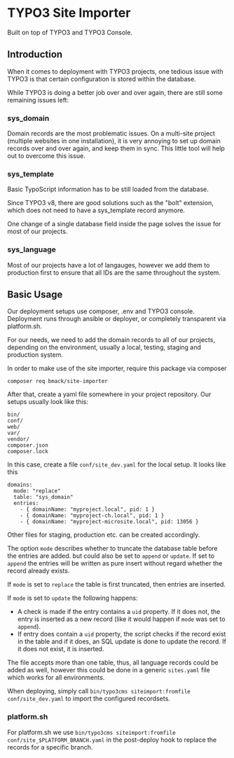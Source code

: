 # TYPO3 Site Importer

Built on top of TYPO3 and TYPO3 Console.

## Introduction

When it comes to deployment with TYPO3 projects, one tedious issue with TYPO3 is that
certain configuration is stored within the database.

While TYPO3 is doing a better job over and over again, there are still some remaining
issues left:

### sys_domain
Domain records are the most problematic issues. On a multi-site project (multiple websites in one installation),
it is very annoying to set up domain records over and over again, and keep them in sync.
This little tool will help out to overcome this issue.

### sys_template
Basic TypoScript information has to be still loaded from the database.

Since TYPO3 v8, there are good solutions such as the "bolt" extension, which
does not need to have a sys_template record anymore.

One change of a single database field inside the page solves the issue for most of our projects.

### sys_language
Most of our projects have a lot of langauges, however we add them to production
first to ensure that all IDs are the same throughout the system.


## Basic Usage
Our deployment setups use composer, .env and TYPO3 console. Deployment runs through
ansible or deployer, or completely transparent via platform.sh.


For our needs, we need to add the domain records to all of our projects, depending on the environment,
usually a local, testing, staging and production system.

In order to make use of the site importer, require this package via composer

`composer req bmack/site-importer`

After that, create a yaml file somewhere in your project repository. Our setups usually look like this:

    bin/
    conf/
    web/
    var/
    vendor/
    composer.json
    composer.lock

In this case, create a file `conf/site_dev.yaml` for the local setup. It looks like this

    domains:
      mode: "replace"
      table: "sys_domain"
      entries:
        - { domainName: "myproject.local", pid: 1 }
        - { domainName: "myproject-ch.local", pid: 1 }
        - { domainName: "myproject-microsite.local", pid: 13056 }

Other files for staging, production etc. can be created accordingly.

The option `mode` describes whether to truncate the database table before the entries are added.
but could also be set to `append` or `update`. If set to `append` the entries will be written as
pure insert without regard whether the record already exists.

If `mode` is set to `replace` the table is first truncated, then entries are inserted.

If `mode` is set to `update` the following happens:

* A check is made if the entry contains a `uid` property. If it does not, the entry is inserted as
  a new record (like it would happen if `mode` was set to `append`).
* If entry does contain a `uid` property, the script checks if the record exist in the table and
  if it does, an SQL update is done to update the record. If it does not exist, it is inserted.

The file accepts more than one table, thus, all language records could be added as well, however
this could be done in a generic `sites.yaml` file which works for all environments.

When deploying, simply call `bin/typo3cms siteimport:fromfile conf/site_dev.yaml` to import
the configured recordsets.

### platform.sh
For platform.sh we use `bin/typo3cms siteimport:fromfile conf/site_$PLATFORM_BRANCH.yaml`
in the post-deploy hook to replace the records for a specific branch.
